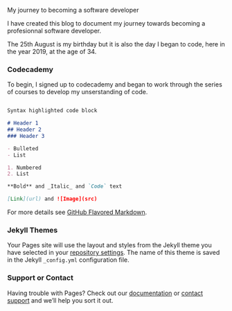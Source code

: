 My journey to becoming a software developer

I have created this blog to document my journey towards becoming a profesionnal software developer. 

The 25th August is my birthday but it is also the day I began to code, here in the year 2019, at the age of 34. 

### Codecademy

To begin, I signed up to codecademy and began to work through the series of courses to develop my unserstanding of code.

```markdown

Syntax highlighted code block

# Header 1
## Header 2
### Header 3

- Bulleted
- List

1. Numbered
2. List

**Bold** and _Italic_ and `Code` text

[Link](url) and ![Image](src)
```

For more details see [GitHub Flavored Markdown](https://guides.github.com/features/mastering-markdown/).

### Jekyll Themes

Your Pages site will use the layout and styles from the Jekyll theme you have selected in your [repository settings](https://github.com/jimmyb2508/jamesbarrington.github.io/settings). The name of this theme is saved in the Jekyll `_config.yml` configuration file.

### Support or Contact

Having trouble with Pages? Check out our [documentation](https://help.github.com/categories/github-pages-basics/) or [contact support](https://github.com/contact) and we’ll help you sort it out.
